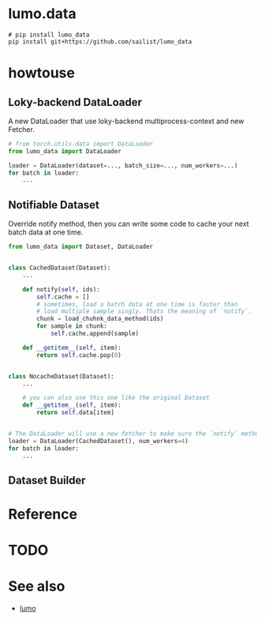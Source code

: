 # lumo.data

```shell
# pip install lumo_data
pip install git+https://github.com/sailist/lumo_data
```

# howtouse

## Loky-backend DataLoader

A new DataLoader that use loky-backend multiprocess-context and new Fetcher.

```python
# from torch.utils.data import DataLoader
from lumo_data import DataLoader

loader = DataLoader(dataset=..., batch_size=..., num_workers=...)
for batch in loader:
    ...
```

## Notifiable Dataset

Override notify method, then you can write some code to cache your next batch data at one time.

```python
from lumo_data import Dataset, DataLoader


class CachedDataset(Dataset):
    ...

    def notify(self, ids):
        self.cache = []
        # sometimes, load a batch data at one time is faster than
        # load multiple sample singly. Thats the meaning of `notify`. 
        chunk = load_chuhnk_data_method(ids)
        for sample in chunk:
            self.cache.append(sample)

    def __getitem__(self, item):
        return self.cache.pop(0)


class NocacheDataset(Dataset):
    ...

    # you can also use this one like the original Dataset
    def __getitem__(self, item):
        return self.data[item]


# The DataLoader will use a new fetcher to make sure the `notify` method will be called.
loader = DataLoader(CachedDataset(), num_workers=4)
for batch in loader:
    ...
```

## Dataset Builder

# Reference

# TODO

# See also

- [lumo](https://github.com/pytorch-lumo/lumo)